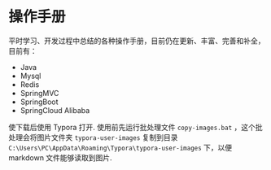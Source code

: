 # 操作手册

平时学习、开发过程中总结的各种操作手册，目前仍在更新、丰富、完善和补全，目前有：
+ Java
+ Mysql
+ Redis
+ SpringMVC
+ SpringBoot
+ SpringCloud Alibaba

使下载后使用 Typora 打开.
使用前先运行批处理文件 `copy-images.bat` ，这个批处理会将图片文件夹 `typora-user-images` 复制到目录 `C:\Users\PC\AppData\Roaming\Typora\typora-user-images` 下，以便 markdown 文件能够读取到图片.
